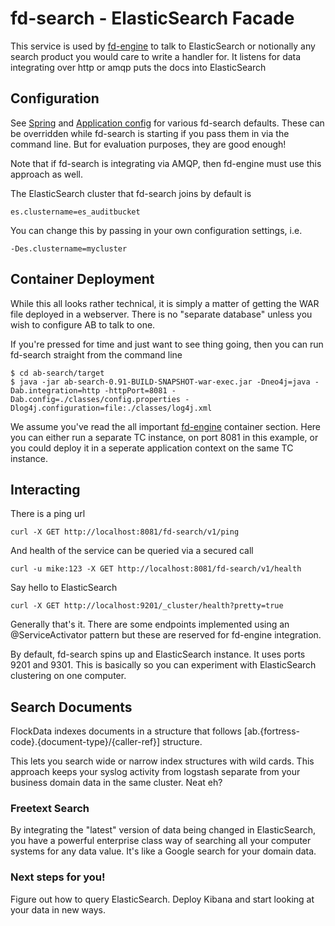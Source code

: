 fd-search - ElasticSearch Facade
===============
This service is used by [fd-engine](../ab-engine) to talk to ElasticSearch or notionally any search product you would care to write a handler for. It listens for data integrating over http or amqp puts the docs into ElasticSearch

## Configuration
See [Spring](src/main/webapp/WEB-INF/spring) and [Application config](src/main/resources/config.properties) for various fd-search defaults. These can be overridden while fd-search is starting if you pass them in via the command line. But for evaluation purposes, they are good enough!

Note that if fd-search is integrating via AMQP, then fd-engine must use this approach as well. 

The ElasticSearch cluster that fd-search joins by default is 

```
es.clustername=es_auditbucket
```

You can change this by passing in your own configuration settings, i.e.

```
-Des.clustername=mycluster
```


## Container Deployment
While this all looks rather technical, it is simply a matter of getting the WAR file deployed in a webserver. There is no "separate database" unless you wish to configure AB to talk to one.

If you're pressed for time and just want to see thing going, then you can run fd-search straight from the command line
```
$ cd ab-search/target
$ java -jar ab-search-0.91-BUILD-SNAPSHOT-war-exec.jar -Dneo4j=java -Dab.integration=http -httpPort=8081 -Dab.config=./classes/config.properties -Dlog4j.configuration=file:./classes/log4j.xml
```

We assume you've read the all important [fd-engine](../ab-engine) container section. Here you can either run a separate TC instance, on port 8081 in this example, or you could deploy it in a seperate application context on the same TC instance.

## Interacting
There is a ping url

```
curl -X GET http://localhost:8081/fd-search/v1/ping
```

And health of the service can be queried via a secured call

```
curl -u mike:123 -X GET http://localhost:8081/fd-search/v1/health
```

Say hello to ElasticSearch
```
curl -X GET http://localhost:9201/_cluster/health?pretty=true
```

Generally that's it. There are some endpoints implemented using an @ServiceActivator pattern but these are reserved for fd-engine integration.

By default, fd-search spins up and ElasticSearch instance. It uses ports 9201 and 9301. This is basically so you can experiment with ElasticSearch clustering on one computer.

## Search Documents
FlockData indexes documents in a structure that follows [ab.{fortress-code}.{document-type}/{caller-ref}] structure. 

This lets you search wide or narrow index structures with wild cards. This approach keeps your syslog activity from logstash separate from your business domain data in the same cluster. Neat eh?

### Freetext Search
By integrating the "latest" version of data being changed in ElasticSearch, you have a powerful enterprise class way of searching all your computer systems for any data value. It's like a Google search for your domain data.

### Next steps for you!
Figure out how to query ElasticSearch. Deploy Kibana and start looking at your data in new ways.

